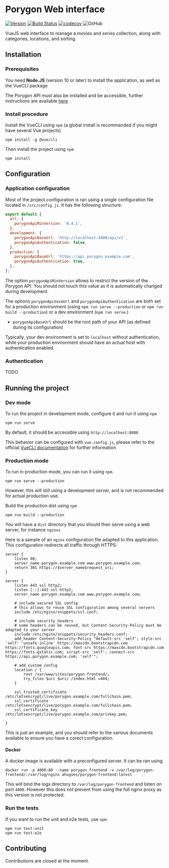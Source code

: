 # Porygon Web interface

[![Version](https://img.shields.io/github/package-json/v/ahugues/porygon-frontend)](https://github.com/aHugues/porygon-frontend)
[![Build Status](https://travis-ci.org/aHugues/porygon-frontend.svg?branch=master)](https://travis-ci.org/aHugues/porygon-frontend)
[![codecov](https://codecov.io/gh/aHugues/porygon-frontend/branch/master/graph/badge.svg)](https://codecov.io/gh/aHugues/porygon-frontend)
![GitHub](https://img.shields.io/github/license/ahugues/porygon-frontend)

VueJS web interface to manage a movies and series collection, along with categories, locations, and sorting.


## Installation

### Prerequisites

You need **Node.JS** (version 10 or later) to install the application, as well as the VueCLI package

The Porygon API must also be installed and be accessible, further instructions are available [here](https://github.com/ahugues/porygon-backend)

### Install procedure

Install the VueCLI using `npm` (a global install is recommanded if you might have several Vue projects)

```shell
npm install -g @vue/cli
```

Then install the project using `npm`

```shell
npm install
```


## Configuration

### Application configuration

Most of the project configuration is ran using a single configuration file located in `/src/config.js`. It has the following structure:

```javascript
export default {
  all: {
    porygonApiMinVersion: '0.4.1',
  },
  development: {
    porygonApiBaseUrl: 'http://localhost:4000/api/v1',
    porygonApiAuthentication: false,
  },
  production: {
    porygonApiBaseUrl: 'https://api.porygon.example.com',
    porygonApiAuthentication: true,
  },
};
```

The option `porygonApiMinVersion` allows to restrict the version of the Porygon API. You should not touch this value as it is automatically changed during development.

The options `porygonApiVaseUrl` and `porygonApiAuthentication` are both set for a production environment (using `npm run serve --production` or `npm run build --production`) or a dev environment (`npm run serve`.)
- `porygonApiBaseUrl` should be the root path of your API (as defined during its configuration)

Typically, your dev environment is set to `localhost` without authentication, while your production environment should have an actual host with authentication enabled.

### Authentication

TODO


## Running the project

### Dev mode

To run the project in development mode, configure it and run it using `npm`

```shell
npm run serve
```

By default, it should be accessible using `http://localhost:8080`

This behavior can be configured with `vue.config.js`, please refer to the official [VueCLI documentation](https://cli.vuejs.org/guide/) for further information

### Production mode

To run in production mode, you can run it using `npm`.

```shell
npm run serve --production
```

However, this will still using a development server, and is not recommended for actual production use.

Build the production dist using `npm`

```shell
npm run build --production
```

You will have a `dist` directory that you should then serve using a web server, for instance `nginxx`

Here is a sample of an `nginx` configuration file adapted to this application. This configuration redirects all traffic through HTTPS: 

```nginx
server {
    listen 80;
    server_name porygon.example.com www.porygon.example.com;
    return 301 https://$server_name$request_uri;
}

server {
    listen 443 ssl http2;
    listen [::]:443 ssl http2;
    server_name porygon.example.com www.porygon.example.com;

    # include secured SSL config
    # this allows to reuse SSL configuration among several servers
    include /etc/nginx/snippets/ssl.conf;

    # include security_headers
    # some headers can be reused, but Content-Security-Policy must be adapted to your server
    include /etc/nginx/snippets/security_headers.conf;
    add_header Content-Security-Policy "default-src 'self'; style-src 'self' 'unsafe-inline' https://maxcdn.bootstrapcdn.com https://fonts.googleapis.com; font-src https://maxcdn.bootstrapcdn.com https://fonts.gstatic.com; script-src 'self'; connect-src https://api.porygon.example.com; 'self'";

    # add custom config
    location / {
        root /var/www/sites/porygon-frontend/;
        try_files $uri $uri/ /index.html =404;
    }

    ssl_trusted_certificate /etc/letsencrypt/live/porygon.example.com/fullchain.pem;
    ssl_certificate /etc/letsencrypt/live/porygon.example.com/fullchain.pem;
    ssl_certificate_key /etc/letsencrypt/live/porygon.example.com/privkey.pem;

}
```

This is just an example, and you should refer to the various documents available to ensure you have a corect configuration. 

#### Docker

A docker image is available with a preconfigured server. It can be ran using 
```shell
docker run -p 4000:80 --name porygon_frontend -v /var/log/porygon-frontend/:/var/log/nginx ahugues/porygon-frontend:latest
```

This will bind the logs directory to `/var/log/porygon-frontend` and listen on port `4000`. However this does not prevent from using the full nginx proxy as this version is not protected.

### Run the tests

If you want to run the unit and e2e tests, use `npm`:

```shell
npm run test:unit
npm run test:e2e
```

## Contributing

Contributions are closed at the moment.